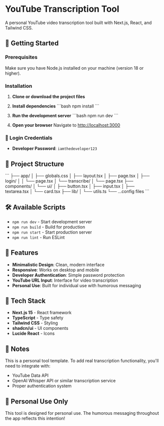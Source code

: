 # YouTube Transcription Tool

A personal YouTube video transcription tool built with Next.js, React, and Tailwind CSS.

## 🚀 Getting Started

### Prerequisites

Make sure you have Node.js installed on your machine (version 18 or higher).

### Installation

1. **Clone or download the project files**

2. **Install dependencies**
   \`\`\`bash
   npm install
   \`\`\`

3. **Run the development server**
   \`\`\`bash
   npm run dev
   \`\`\`

4. **Open your browser**
   Navigate to [http://localhost:3000](http://localhost:3000)

### 🔐 Login Credentials

- **Developer Password**: `iamthedeveloper123`

## 📁 Project Structure

\`\`\`
├── app/
│   ├── globals.css
│   ├── layout.tsx
│   ├── page.tsx
│   ├── login/
│   │   └── page.tsx
│   └── transcribe/
│       └── page.tsx
├── components/
│   └── ui/
│       ├── button.tsx
│       ├── input.tsx
│       ├── textarea.tsx
│       └── card.tsx
├── lib/
│   └── utils.ts
└── ...config files
\`\`\`

## 🛠️ Available Scripts

- `npm run dev` - Start development server
- `npm run build` - Build for production
- `npm run start` - Start production server
- `npm run lint` - Run ESLint

## 🎨 Features

- **Minimalistic Design**: Clean, modern interface
- **Responsive**: Works on desktop and mobile
- **Developer Authentication**: Simple password protection
- **YouTube URL Input**: Interface for video transcription
- **Personal Use**: Built for individual use with humorous messaging

## 🔧 Tech Stack

- **Next.js 15** - React framework
- **TypeScript** - Type safety
- **Tailwind CSS** - Styling
- **shadcn/ui** - UI components
- **Lucide React** - Icons

## 📝 Notes

This is a personal tool template. To add real transcription functionality, you'll need to integrate with:
- YouTube Data API
- OpenAI Whisper API or similar transcription service
- Proper authentication system

## 🚫 Personal Use Only

This tool is designed for personal use. The humorous messaging throughout the app reflects this intention!
